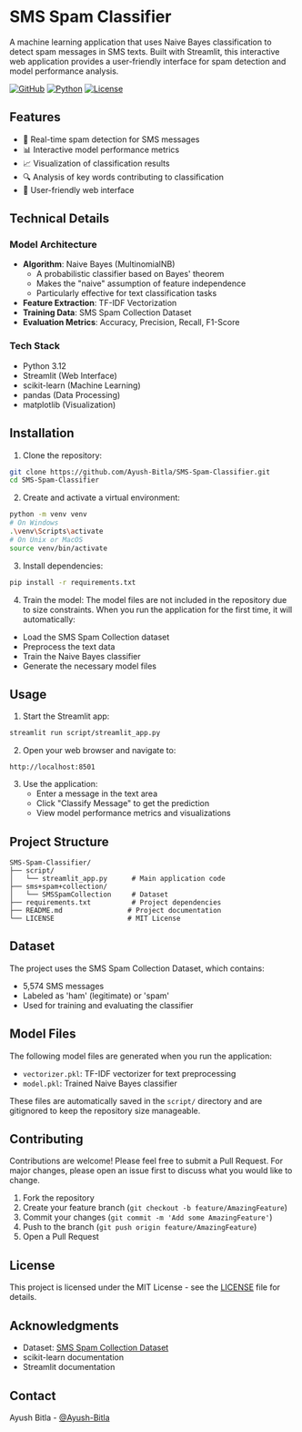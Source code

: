 # SMS Spam Classifier

A machine learning application that uses Naive Bayes classification to detect spam messages in SMS texts. Built with Streamlit, this interactive web application provides a user-friendly interface for spam detection and model performance analysis.

[![GitHub](https://img.shields.io/badge/GitHub-Repository-blue)](https://github.com/Ayush-Bitla/SMS-Spam-Classifier)
[![Python](https://img.shields.io/badge/Python-3.12-blue)](https://www.python.org/)
[![License](https://img.shields.io/badge/License-MIT-green)](LICENSE)

## Features

- 🎯 Real-time spam detection for SMS messages
- 📊 Interactive model performance metrics
- 📈 Visualization of classification results
- 🔍 Analysis of key words contributing to classification
- 📱 User-friendly web interface

## Technical Details

### Model Architecture
- **Algorithm**: Naive Bayes (MultinomialNB)
  - A probabilistic classifier based on Bayes' theorem
  - Makes the "naive" assumption of feature independence
  - Particularly effective for text classification tasks
- **Feature Extraction**: TF-IDF Vectorization
- **Training Data**: SMS Spam Collection Dataset
- **Evaluation Metrics**: Accuracy, Precision, Recall, F1-Score

### Tech Stack
- Python 3.12
- Streamlit (Web Interface)
- scikit-learn (Machine Learning)
- pandas (Data Processing)
- matplotlib (Visualization)

## Installation

1. Clone the repository:
```bash
git clone https://github.com/Ayush-Bitla/SMS-Spam-Classifier.git
cd SMS-Spam-Classifier
```

2. Create and activate a virtual environment:
```bash
python -m venv venv
# On Windows
.\venv\Scripts\activate
# On Unix or MacOS
source venv/bin/activate
```

3. Install dependencies:
```bash
pip install -r requirements.txt
```

4. Train the model:
The model files are not included in the repository due to size constraints. When you run the application for the first time, it will automatically:
- Load the SMS Spam Collection dataset
- Preprocess the text data
- Train the Naive Bayes classifier
- Generate the necessary model files

## Usage

1. Start the Streamlit app:
```bash
streamlit run script/streamlit_app.py
```

2. Open your web browser and navigate to:
```
http://localhost:8501
```

3. Use the application:
   - Enter a message in the text area
   - Click "Classify Message" to get the prediction
   - View model performance metrics and visualizations

## Project Structure

```
SMS-Spam-Classifier/
├── script/
│   └── streamlit_app.py      # Main application code
├── sms+spam+collection/
│   └── SMSSpamCollection     # Dataset
├── requirements.txt          # Project dependencies
├── README.md                # Project documentation
└── LICENSE                  # MIT License
```

## Dataset

The project uses the SMS Spam Collection Dataset, which contains:
- 5,574 SMS messages
- Labeled as 'ham' (legitimate) or 'spam'
- Used for training and evaluating the classifier

## Model Files

The following model files are generated when you run the application:
- `vectorizer.pkl`: TF-IDF vectorizer for text preprocessing
- `model.pkl`: Trained Naive Bayes classifier

These files are automatically saved in the `script/` directory and are gitignored to keep the repository size manageable.

## Contributing

Contributions are welcome! Please feel free to submit a Pull Request. For major changes, please open an issue first to discuss what you would like to change.

1. Fork the repository
2. Create your feature branch (`git checkout -b feature/AmazingFeature`)
3. Commit your changes (`git commit -m 'Add some AmazingFeature'`)
4. Push to the branch (`git push origin feature/AmazingFeature`)
5. Open a Pull Request

## License

This project is licensed under the MIT License - see the [LICENSE](LICENSE) file for details.

## Acknowledgments

- Dataset: [SMS Spam Collection Dataset](https://www.kaggle.com/uciml/sms-spam-collection-dataset)
- scikit-learn documentation
- Streamlit documentation

## Contact

Ayush Bitla - [@Ayush-Bitla](https://github.com/Ayush-Bitla) 